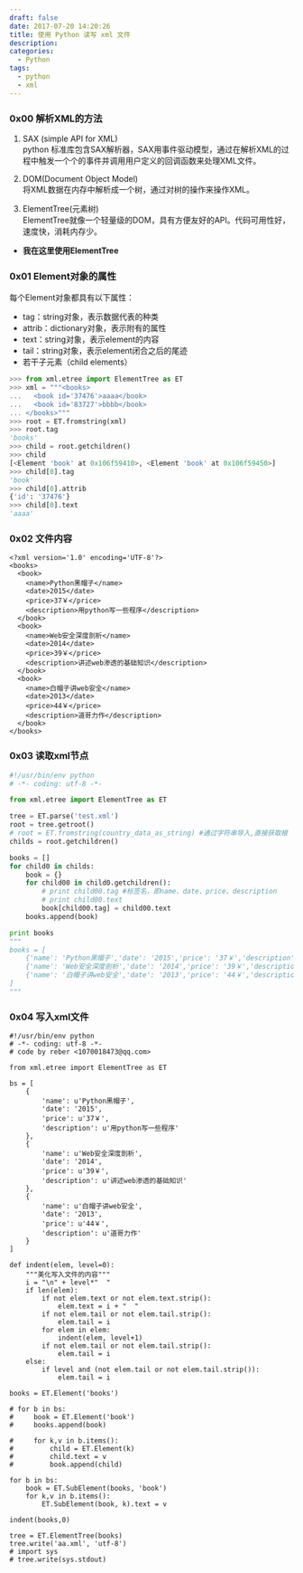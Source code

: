 ```yaml
---
draft: false
date: 2017-07-20 14:20:26
title: 使用 Python 读写 xml 文件
description: 
categories:
  - Python
tags:
  - python
  - xml
---
```


### 0x00 解析XML的方法
1. SAX (simple API for XML)  
python 标准库包含SAX解析器，SAX用事件驱动模型，通过在解析XML的过程中触发一个个的事件并调用用户定义的回调函数来处理XML文件。

2. DOM(Document Object Model)  
将XML数据在内存中解析成一个树，通过对树的操作来操作XML。

3. ElementTree(元素树)  
ElementTree就像一个轻量级的DOM，具有方便友好的API。代码可用性好，速度快，消耗内存少。

- **我在这里使用ElementTree**

### 0x01 Element对象的属性
每个Element对象都具有以下属性：

* tag：string对象，表示数据代表的种类
* attrib：dictionary对象，表示附有的属性
* text：string对象，表示element的内容
* tail：string对象，表示element闭合之后的尾迹
* 若干子元素（child elements）

```python
>>> from xml.etree import ElementTree as ET
>>> xml = """<books>
...   <book id='37476'>aaaa</book>
...   <book id='83727'>bbbb</book>
... </books>"""
>>> root = ET.fromstring(xml)
>>> root.tag
'books'
>>> child = root.getchildren()
>>> child
[<Element 'book' at 0x106f59410>, <Element 'book' at 0x106f59450>]
>>> child[0].tag
'book'
>>> child[0].attrib
{'id': '37476'}
>>> child[0].text
'aaaa'
```

### 0x02 文件内容
```
<?xml version='1.0' encoding='UTF-8'?>
<books>
  <book>
    <name>Python黑帽子</name>
    <date>2015</date>
    <price>37￥</price>
    <description>用python写一些程序</description>
  </book>
  <book>
    <name>Web安全深度剖析</name>
    <date>2014</date>
    <price>39￥</price>
    <description>讲述web渗透的基础知识</description>
  </book>
  <book>
    <name>白帽子讲web安全</name>
    <date>2013</date>
    <price>44￥</price>
    <description>道哥力作</description>
  </book>
</books>
```

### 0x03 读取xml节点
```python
#!/usr/bin/env python
# -*- coding: utf-8 -*-

from xml.etree import ElementTree as ET

tree = ET.parse('test.xml')
root = tree.getroot()
# root = ET.fromstring(country_data_as_string) #通过字符串导入,直接获取根
childs = root.getchildren()

books = []
for child0 in childs:
    book = {}
    for child00 in child0.getchildren():
        # print child00.tag #标签名，即name、date、price、description
        # print child00.text
        book[child00.tag] = child00.text
    books.append(book)

print books
"""
books = [
    {'name': 'Python黑帽子','date': '2015','price': '37￥','description': '用python写一些程序'},
    {'name': 'Web安全深度剖析','date': '2014','price': '39￥','description': '讲述web渗透的基础知识'},
    {'name': '白帽子讲web安全','date': '2013','price': '44￥','description': '道哥力作'}        
]
"""
```

### 0x04 写入xml文件
```
#!/usr/bin/env python
# -*- coding: utf-8 -*-
# code by reber <1070018473@qq.com>

from xml.etree import ElementTree as ET

bs = [
    {
        'name': u'Python黑帽子',
        'date': '2015',
        'price': u'37￥',
        'description': u'用python写一些程序'
    },
    {
        'name': u'Web安全深度剖析',
        'date': '2014',
        'price': u'39￥',
        'description': u'讲述web渗透的基础知识'
    },
    {
        'name': u'白帽子讲web安全',
        'date': '2013',
        'price': u'44￥',
        'description': u'道哥力作'
    }        
]

def indent(elem, level=0):
    """美化写入文件的内容"""
    i = "\n" + level*"  "
    if len(elem):
        if not elem.text or not elem.text.strip():
            elem.text = i + "  "
        if not elem.tail or not elem.tail.strip():
            elem.tail = i
        for elem in elem:
            indent(elem, level+1)
        if not elem.tail or not elem.tail.strip():
            elem.tail = i
    else:
        if level and (not elem.tail or not elem.tail.strip()):
            elem.tail = i

books = ET.Element('books')

# for b in bs:
#     book = ET.Element('book')
#     books.append(book)

#     for k,v in b.items():
#         child = ET.Element(k)
#         child.text = v
#         book.append(child)

for b in bs:
    book = ET.SubElement(books, 'book')
    for k,v in b.items():
        ET.SubElement(book, k).text = v

indent(books,0)

tree = ET.ElementTree(books)
tree.write('aa.xml', 'utf-8')
# import sys
# tree.write(sys.stdout)
```